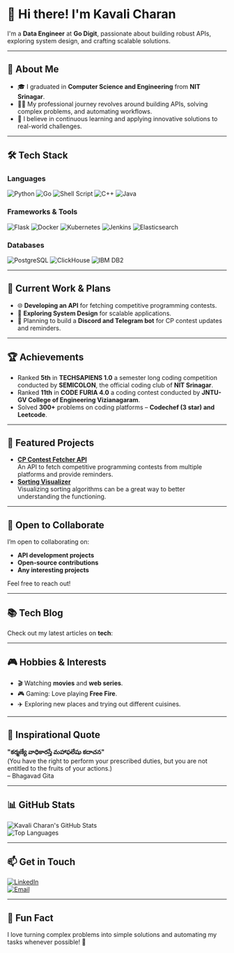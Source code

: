 # 👋 Hi there! I'm Kavali Charan  

I'm a **Data Engineer** at **Go Digit**, passionate about building robust APIs, exploring system design, and crafting scalable solutions.  

---

## 📝 About Me  

- 🎓 I graduated in **Computer Science and Engineering** from **NIT Srinagar**.  
- 👨‍💻 My professional journey revolves around building APIs, solving complex problems, and automating workflows.  
- 🎯 I believe in continuous learning and applying innovative solutions to real-world challenges.  

---

## 🛠️ Tech Stack  

### **Languages**  
![Python](https://img.shields.io/badge/-Python-3776AB?style=flat&logo=python&logoColor=white)  ![Go](https://img.shields.io/badge/-Go-00ADD8?style=flat&logo=go&logoColor=white)  ![Shell Script](https://img.shields.io/badge/-Shell_Script-4EAA25?style=flat&logo=gnu-bash&logoColor=white)  ![C++](https://img.shields.io/badge/-C++-00599C?style=flat&logo=cplusplus&logoColor=white)  ![Java](https://img.shields.io/badge/-Java-007396?style=flat&logo=java&logoColor=white)  

### **Frameworks & Tools**  
![Flask](https://img.shields.io/badge/-Flask-000000?style=flat&logo=flask&logoColor=white) ![Docker](https://img.shields.io/badge/-Docker-2496ED?style=flat&logo=docker&logoColor=white)  ![Kubernetes](https://img.shields.io/badge/-Kubernetes-326CE5?style=flat&logo=kubernetes&logoColor=white)  ![Jenkins](https://img.shields.io/badge/-Jenkins-D24939?style=flat&logo=jenkins&logoColor=white)  ![Elasticsearch](https://img.shields.io/badge/-Elasticsearch-005571?style=flat&logo=elasticsearch&logoColor=white)  

### **Databases**  
![PostgreSQL](https://img.shields.io/badge/-PostgreSQL-336791?style=flat&logo=postgresql&logoColor=white)  ![ClickHouse](https://img.shields.io/badge/-ClickHouse-F4DB4F?style=flat&logo=clickhouse&logoColor=black)  ![IBM DB2](https://img.shields.io/badge/-IBM_DB2-052FAD?style=flat&logo=ibm&logoColor=white)  

---

## 🚀 Current Work & Plans  

- 🌐 **Developing an API** for fetching competitive programming contests.  
- 🤔 **Exploring System Design** for scalable applications.  
- 🤖 Planning to build a **Discord and Telegram bot** for CP contest updates and reminders.  

---

## 🏆 Achievements  

- Ranked **5th** in **TECHSAPIENS 1.0** a semester long coding competition conducted by **SEMICOLON**, the official coding club of **NIT Srinagar**.  
- Ranked **11th** in **CODE FURIA 4.0** a coding contest conducted by **JNTU-GV College of Engineering Vizianagaram**.  
- Solved **300+** problems on coding platforms – **Codechef (3 star) and Leetcode**.  

---

## 🌟 Featured Projects  

- [**CP Contest Fetcher API**](https://github.com/charankavali23/cp-contests-api)  
  An API to fetch competitive programming contests from multiple platforms and provide reminders.  
- [**Sorting Visualizer**](https://github.com/charankavali23/Sorting-Visualizer-Cpp)  
  Visualizing sorting algorithms can be a great way to better understanding the functioning.

---
  
## 🎯 Open to Collaborate  

I’m open to collaborating on:  
- **API development projects**  
- **Open-source contributions**  
- **Any interesting projects**  

Feel free to reach out!  

---

## 📚 Tech Blog  

Check out my latest articles on **tech**:  

<!-- - [Building Scalable APIs](https://yourbloglink.com/scalable-apis)   -->

---

## 🎮 Hobbies & Interests  

- 🎬 Watching **movies** and **web series**.  
- 🎮 Gaming: Love playing **Free Fire**.  
- ✈️ Exploring new places and trying out different cuisines.  

---

## 💬 Inspirational Quote  

**"కర్మణ్యే వాధికారస్తే మహాఫలేషు కదాచన"**  
(You have the right to perform your prescribed duties, but you are not entitled to the fruits of your actions.)  
– Bhagavad Gita  

---

## 📊 GitHub Stats  

![Kavali Charan's GitHub Stats](https://github-readme-stats.vercel.app/api?username=charankavali23&show_icons=true&theme=radical)  
![Top Languages](https://github-readme-stats.vercel.app/api/top-langs/?username=charankavali23&layout=compact&theme=radical)  

---

## 📫 Get in Touch  

[![LinkedIn](https://img.shields.io/badge/-LinkedIn-0A66C2?style=flat&logo=linkedin&logoColor=white)](https://linkedin.com/in/charankavali23)  
[![Email](https://img.shields.io/badge/-Email-D14836?style=flat&logo=gmail&logoColor=white)](mailto:charankavali2309@gmail.com)  

---

## 🎉 Fun Fact  

I love turning complex problems into simple solutions and automating my tasks whenever possible! 🚀  
